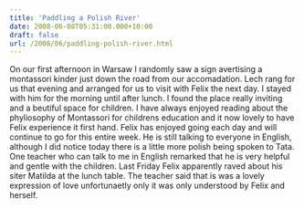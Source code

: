 ```yaml
---
title: 'Paddling a Polish River'
date: 2008-06-08T05:31:00.000+10:00
draft: false
url: /2008/06/paddling-polish-river.html
---
```


On our first afternoon in Warsaw I randomly saw a sign avertising a montassori kinder just down the road from our accomadation. Lech rang for us that evening and arranged for us to visit with Felix the next day. I stayed with him for the morning until after lunch. I found the place really inviting and a beutiful space for children. I have always enjoyed reading about the phyliosophy of Montassori for childrens education and it now lovely to have Felix experience it first hand. Felix has enjoyed going each day and will continue to go for this entire week. He is still talking to everyone in English, although I did notice today there is a little more polish being spoken to Tata. One teacher who can talk to me in English remarked that he is very helpful and gentle with the children. Last Friday Felix apparently raved about his siter Matilda at the lunch table. The teacher said that is was a lovely expression of love unfortunaetly only it was only understood by Felix and herself.